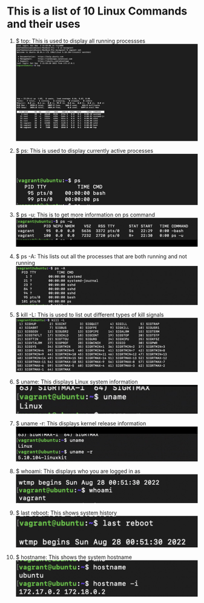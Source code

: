 # This is a list of 10 Linux Commands and their uses

1. $ top: This is used to display all running processses ![an image of top command](IMG_8590.jpg) 


2. $ ps: This is used to display currently active processes ![an image pf ps command](IMG_8591.jpg)


3. $ ps -u: This is to get more information on ps command ![an image of ps -u command](IMG_8592.jpg)


4. $ ps -A: This lists out all the processes that are both running and not running ![an image of ps -A command](IMG_8593.jpg)


5. $ kill -L: This is used to list out different types of kill signals ![an image of kill -L command](IMG_8594.jpg)


6. $ uname: This displays Linux system information ![an image of uname command](IMG_8596.jpg)


7. $ uname -r: This displays kernel release information ![an image uname -r command](IMG_8598.jpg)


8. $ whoami: This displays who you are logged in as ![an image of whoami command](IMG_8599.jpg)


9. $ last reboot: This shows system history ![an image of last reboot command](IMG_8600.jpg)



10. $ hostname: This shows the system hostname ![an image of hostname command](IMG_8601.jpg)